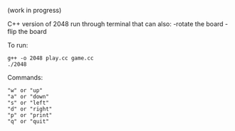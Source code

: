 (work in progress)

C++ version of 2048 run through terminal that can also:
-rotate the board
-flip the board

To run:
```
g++ -o 2048 play.cc game.cc
./2048
```

Commands:
```
"w" or "up"
"a" or "down"
"s" or "left"
"d" or "right"
"p" or "print"
"q" or "quit"
```
